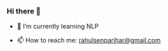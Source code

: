 ### Hi there 👋

<!--
**rahulsa1n97/rahulsa1n97** is a ✨ _special_ ✨ repository because its `README.md` (this file) appears on your GitHub profile.

Here are some ideas to get you started:

#- 🔭 I’m currently working on ...
-->
- 🌱 I’m currently learning NLP
<!--
- 🤔 I’m looking for help with ...
- 💬 Ask me about ...
-->
- 📫 How to reach me: rahulsenparihar@gmail.com
<!--
- 😄 Pronouns: ...
- ⚡ Fun fact: ...
-->
